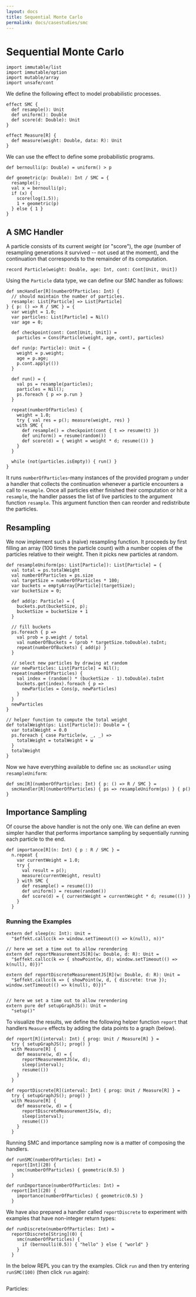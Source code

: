 ```yaml
---
layout: docs
title: Sequential Monte Carlo
permalink: docs/casestudies/smc
---
```


# Sequential Monte Carlo


```effekt:prelude:hide
import immutable/list
import immutable/option
import mutable/array
import unsafe/cont
```

We define the following effect to model probabilistic processes.
```
effect SMC {
  def resample(): Unit
  def uniform(): Double
  def score(d: Double): Unit
}

effect Measure[R] {
  def measure(weight: Double, data: R): Unit
}
```

We can use the effect to define some probabilistic programs.
```
def bernoulli(p: Double) = uniform() > p

def geometric(p: Double): Int / SMC = {
  resample();
  val x = bernoulli(p);
  if (x) {
    score(log(1.5));
    1 + geometric(p)
  } else { 1 }
}
```


## A SMC Handler
A particle consists of its current _weight_ (or "score"), the _age_ (number of resampling generations it survived -- not used at the moment),
and the continuation that corresponds to the remainder of its computation.
```
record Particle(weight: Double, age: Int, cont: Cont[Unit, Unit])
```

Using the `Particle` data type, we can define our SMC handler as follows:
```
def smcHandler[R](numberOfParticles: Int) {
  // should maintain the number of particles.
  resample: List[Particle] => List[Particle]
} { p: () => R / SMC } = {
  var weight = 1.0;
  var particles: List[Particle] = Nil()
  var age = 0;

  def checkpoint(cont: Cont[Unit, Unit]) =
    particles = Cons(Particle(weight, age, cont), particles)

  def run(p: Particle): Unit = {
    weight = p.weight;
    age = p.age;
    p.cont.apply(())
  }

  def run() = {
    val ps = resample(particles);
    particles = Nil();
    ps.foreach { p => p.run }
  }

  repeat(numberOfParticles) {
    weight = 1.0;
    try { val res = p(); measure(weight, res) }
    with SMC {
      def resample() = checkpoint(cont { t => resume(t) })
      def uniform() = resume(random())
      def score(d) = { weight = weight * d; resume(()) }
    }
  }

  while (not(particles.isEmpty)) { run() }
}
```
It runs `numberOfParticles`-many instances of the provided program `p` under a handler that collects the
continuation whenever a particle encounters a call to `resample`. Once all particles either finished their
computation or hit a `resample`, the handler passes the list of live particles to the argument function `resample`.
This argument function then can reorder and redistribute the particles.

## Resampling
We now implement such a (naive) resampling function. It proceeds by first filling an array (100 times the particle count)
with a number copies of the particles relative to their weight.
Then it picks new particles at random.
```
def resampleUniform(ps: List[Particle]): List[Particle] = {
  val total = ps.totalWeight
  val numberOfParticles = ps.size
  val targetSize = numberOfParticles * 100;
  var buckets = emptyArray[Particle](targetSize);
  var bucketSize = 0;

  def add(p: Particle) = {
    buckets.put(bucketSize, p);
    bucketSize = bucketSize + 1
  }

  // fill buckets
  ps.foreach { p =>
    val prob = p.weight / total
    val numberOfBuckets = (prob * targetSize.toDouble).toInt;
    repeat(numberOfBuckets) { add(p) }
  }

  // select new particles by drawing at random
  var newParticles: List[Particle] = Nil();
  repeat(numberOfParticles) {
    val index = (random() * (bucketSize - 1).toDouble).toInt
    buckets.get(index).foreach { p =>
      newParticles = Cons(p, newParticles)
    }
  }
  newParticles
}

// helper function to compute the total weight
def totalWeight(ps: List[Particle]): Double = {
  var totalWeight = 0.0
  ps.foreach { case Particle(w, _, _) =>
    totalWeight = totalWeight + w
  }
  totalWeight
}
```

Now we have everything available to define `smc` as `smcHandler` using `resampleUniform`:
```
def smc[R](numberOfParticles: Int) { p: () => R / SMC } =
  smcHandler[R](numberOfParticles) { ps => resampleUniform(ps) } { p() }
```



## Importance Sampling
Of course the above handler is not the only one. We can define an even simpler handler
that performs importance sampling by sequentially running each particle to the end.
```
def importance[R](n: Int) { p : R / SMC } =
  n.repeat {
    var currentWeight = 1.0;
    try {
      val result = p();
      measure(currentWeight, result)
    } with SMC {
      def resample() = resume(())
      def uniform() = resume(random())
      def score(d) = { currentWeight = currentWeight * d; resume(()) }
    }
  }
```

### Running the Examples

```effekt:hide
extern def sleep(n: Int): Unit =
  "$effekt.callcc(k => window.setTimeout(() => k(null), n))"

// here we set a time out to allow rerendering
extern def reportMeasurementJS[R](w: Double, d: R): Unit =
  "$effekt.callcc(k => { showPoint(w, d); window.setTimeout(() => k(null), 0)})"

extern def reportDiscreteMeasurementJS[R](w: Double, d: R): Unit =
  "$effekt.callcc(k => { showPoint(w, d, { discrete: true }); window.setTimeout(() => k(null), 0)})"


// here we set a time out to allow rerendering
extern pure def setupGraphJS(): Unit =
  "setup()"
```
To visualize the results, we define the following helper function `report` that
handlers `Measure` effects by adding the data points to a graph (below).
```
def report[R](interval: Int) { prog: Unit / Measure[R] } =
  try { setupGraphJS(); prog() }
  with Measure[R] {
    def measure(w, d) = {
      reportMeasurementJS(w, d);
      sleep(interval);
      resume(())
    }
  }
```
```effekt:hide
def reportDiscrete[R](interval: Int) { prog: Unit / Measure[R] } =
  try { setupGraphJS(); prog() }
  with Measure[R] {
    def measure(w, d) = {
      reportDiscreteMeasurementJS(w, d);
      sleep(interval);
      resume(())
    }
  }
```

Running SMC and importance sampling now is a matter of composing the handlers.
```
def runSMC(numberOfParticles: Int) =
  report[Int](20) {
    smc(numberOfParticles) { geometric(0.5) }
  }
```

```
def runImportance(numberOfParticles: Int) =
  report[Int](20) {
    importance(numberOfParticles) { geometric(0.5) }
  }
```

We have also prepared a handler called `reportDiscrete` to experiment with examples that
have non-integer return types:
```
def runDiscrete(numberOfParticles: Int) =
  reportDiscrete[String](0) {
    smc(numberOfParticles) {
      if (bernoulli(0.5)) { "hello" } else { "world" }
    }
  }
```


In the below REPL you can try the examples. Click `run` and then try entering `runSMC(100)` (then click `run` again):
```effekt:repl

```


<div id="graph"></div>
<p>Particles: <span id="count"></span></p>

<script src="https://d3js.org/d3.v6.js"></script>


<script>

// Good articles on d3:
// - https://bost.ocks.org/mike/selection/
// - https://bost.ocks.org/mike/join/

var count = 0
const counter = document.getElementById("count")


// holds our data
var data = []

const margin = {top: 30, right: 30, bottom: 70, left: 60},
    width = 460 - margin.left - margin.right,
    height = 400 - margin.top - margin.bottom;

// append the svg object to the body of the page
const svg = d3.select("#graph")
  .append("svg")
    .attr("width", width + margin.left + margin.right)
    .attr("height", height + margin.top + margin.bottom)
  .append("g")
    .attr("transform",
          "translate(" + margin.left + "," + margin.top + ")");

// X axis
const x = d3.scaleBand().range([ 0, width ]).padding(0.2);

// Y axis
const y = d3.scaleLinear().domain([0, 1]).range([ height, 0]);

// Axis
const xaxis = svg.append("g")
  .attr("class", "x axis")
  .attr("transform", "translate(0," + height + ")")
  .call(d3.axisBottom(x))

const yaxis = svg.append("g")
  .attr("class", "y axis")
  .call(d3.axisLeft(y));

const bar = svg.selectAll(".bar")
  .data(data)


function scaleDiscrete(data) {
  x.domain(data.map(function(d) { return d.value; }))
  xaxis.call(d3.axisBottom(x))
}

function scaleLinear(data) {
  const minValue = d3.min(data, function(d) { return d.value; })
  const maxValue = d3.max(data, function(d) { return d.value; })

  x.domain(range(minValue, maxValue))
  xaxis.call(d3.axisBottom(x))
}


function setup() {
  data = []
  count = 0
  counter.innerHTML = ""
}

// returns an array from n to m (including both ends)
function range(n, m) {
  var arr = [];
  while (n <= m) { arr.push(n); n++ }
  return arr
}

function render(data) {

  // use this for rescaling the y axis:
  //y.domain([0, d3.max(data, function(d) { return d.weight; })]);
  //yaxis.call(d3.axisLeft(y));

  function xValue(d) { return x(d.value) }
  function yWeight(d) { return y(d.weight) }
  function barHeight(d) { return height - y(d.weight) }
  const barWidth = x.bandwidth()


  // Bars
  const bar = svg.selectAll(".bar")
    .data(data);

  bar.exit()
    .remove();

  bar.enter()
    // code that will be run to add new elements
    .append("g")
      .attr("class", "bar")
    .append("rect")
      .attr("x", xValue)
      .attr("y", yWeight)
      .attr("width", barWidth)
      .attr("height", barHeight)
      .attr("fill", "#69b3a2")
    .merge(bar)
      // code that will be run to update elements
      .transition()
      .duration(0)
      .select("rect")
        .attr("x", xValue)
        .attr("y", yWeight)
        .attr("width", barWidth)
        .attr("height", barHeight)
}


function normalize(data) {
  var sum = 0;
  for (let entry of data) {
    sum = sum + entry.weight
  }
  var newdata = []
  for (let entry of data) {
     newdata.push({ value: entry.value, weight: entry.weight / sum })
  }
  return newdata;
}

function addPointToData(weight, value) {
  var found = false;
  for (var i = 0; i < data.length; i++) {
    let el = data[i]
    if (el.value === value) {
      el.weight = el.weight + weight;
      found = true
    }
  }
  if (!found) {
    data.push({ weight, value })
  }
}

function showPoint(weight, value, options) {
  count = count + 1;
  counter.innerHTML = count;
  addPointToData(weight, value)
  const normalized = normalize(data)
  if (!!options && !!options.discrete) {
    scaleDiscrete(normalized)
  } else {
    scaleLinear(normalized)
  }
  render(normalized)
}

</script>